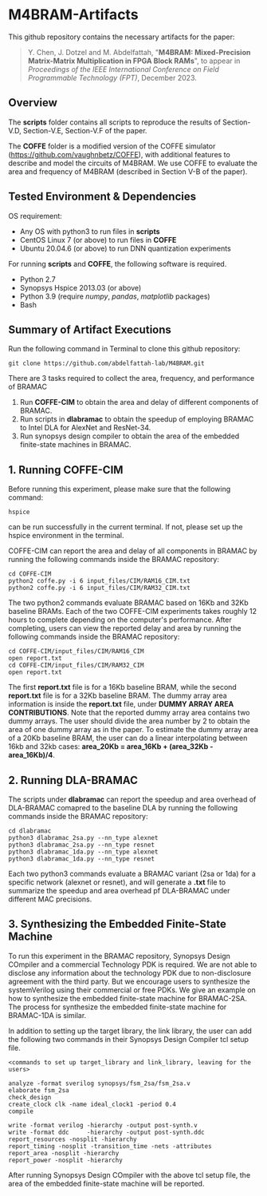 # M4BRAM-Artifacts

This github repository contains the necessary artifacts for the paper: 
>Y. Chen, J. Dotzel and M. Abdelfattah,
>"**M4BRAM: Mixed-Precision Matrix-Matrix Multiplication in FPGA Block RAMs**",
>to appear in _Proceedings of the IEEE International Conference on Field Programmable Technology (FPT)_, December 2023.

## Overview
The **scripts** folder contains all scripts to reproduce the results of Section-V.D, Section-V.E, Section-V.F of the paper.

The **COFFE** folder is a modified version of the COFFE simulator (https://github.com/vaughnbetz/COFFE), with additional features to describe and model the circuits of M4BRAM. We use COFFE to evaluate the area and frequency of M4BRAM (described in Section V-B of the paper). 

## Tested Environment & Dependencies
OS requirement:
- Any OS with python3 to run files in **scripts**
- CentOS Linux 7 (or above) to run files in **COFFE**
- Ubuntu 20.04.6 (or above) to run DNN quantization experiments

For running **scripts** and **COFFE**, the following software is required. 
- Python 2.7
- Synopsys Hspice 2013.03 (or above)
- Python 3.9 (require _numpy_, _pandas_, _matplotlib_ packages)
- Bash

## Summary of Artifact Executions
Run the following command in Terminal to clone this github repository:
 ```
 git clone https://github.com/abdelfattah-lab/M4BRAM.git
 ```

There are 3 tasks required to collect the area, frequency, and performance of BRAMAC
1. Run **COFFE-CIM** to obtain the area and delay of different components of BRAMAC. 
2. Run scripts in **dlabramac** to obtain the speedup of employing BRAMAC to Intel DLA for AlexNet and ResNet-34.
3. Run synopsys design compiler to obtain the area of the embedded finite-state machines in BRAMAC.

## 1. Running COFFE-CIM
Before running this experiment, please make sure that the following command:
 ```
hspice
```
can be run successfully in the current terminal. If not, please set up the hspice environment in the terminal. 

COFFE-CIM can report the area and delay of all components in BRAMAC by running the following commands inside the BRAMAC repository:
 ```
 cd COFFE-CIM
 python2 coffe.py -i 6 input_files/CIM/RAM16_CIM.txt
 python2 coffe.py -i 6 input_files/CIM/RAM32_CIM.txt 
 ```
The two python2 commands evaluate BRAMAC based on 16Kb and 32Kb baseline BRAMs. Each of the two COFFE-CIM experiments takes roughly 12 hours to complete depending on the computer's performance. After completing, users can view the reported delay and area by running the following commands inside the BRAMAC repository:
 ```
 cd COFFE-CIM/input_files/CIM/RAM16_CIM
 open report.txt 
 cd COFFE-CIM/input_files/CIM/RAM32_CIM
 open report.txt 
 ```
The first **report.txt** file is for a 16Kb baseline BRAM, while the second **report.txt** file is for a 32Kb baseline BRAM. The dummy array area information is inside the **report.txt** file, under **DUMMY ARRAY AREA CONTRIBUTIONS**. Note that the reported dummy array area contains two dummy arrays. The user should divide the area number by 2 to obtain the area of one dummy array as in the paper. 
To estimate the dummy array area of a 20Kb baseline BRAM, the user can do a linear interpolating between 16kb and 32kb cases: **area_20Kb = area_16Kb + (area_32Kb - area_16Kb)/4**. 

## 2. Running DLA-BRAMAC
The scripts under **dlabramac** can report the speedup and area overhead of DLA-BRAMAC comapred to the baseline DLA by running the following commands inside the BRAMAC repository:
 ```
 cd dlabramac
 python3 dlabramac_2sa.py --nn_type alexnet
 python3 dlabramac_2sa.py --nn_type resnet
 python3 dlabramac_1da.py --nn_type alexnet
 python3 dlabramac_1da.py --nn_type resnet
 ```
Each two python3 commands evaluate a BRAMAC variant (2sa or 1da) for a specific network (alexnet or resnet), and will generate a **.txt** file to summarize the speedup and area overhead pf DLA-BRAMAC under different MAC precisions. 

## 3. Synthesizing the Embedded Finite-State Machine
To run this experiment in the BRAMAC repository, Synopsys Design COmpiler and a commercial Technology PDK is required. We are not able to disclose any information about the technology PDK due to non-disclosure agreement with the third party. But we encourage users to synthesize the systemVerilog using their commercial or free PDKs. We give an example on how to synthesize the embedded finite-state machine for BRAMAC-2SA. The process for synthesize the embedded finite-state machine for BRAMAC-1DA is similar. 

In addition to setting up the target library, the link library, the user can add the following two commands in their Synopsys Design Compiler tcl setup file.  
 ```
 <commands to set up target_library and link_library, leaving for the users>

 analyze -format sverilog synopsys/fsm_2sa/fsm_2sa.v
 elaborate fsm_2sa
 check_design
 create_clock clk -name ideal_clock1 -period 0.4
 compile

 write -format verilog -hierarchy -output post-synth.v
 write -format ddc     -hierarchy -output post-synth.ddc
 report_resources -nosplit -hierarchy
 report_timing -nosplit -transition_time -nets -attributes
 report_area -nosplit -hierarchy
 report_power -nosplit -hierarchy
 ```
After running Synopsys Design COmpiler with the above tcl setup file, the area of the embedded finite-state machine will be reported. 
